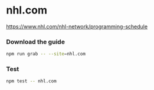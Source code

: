 # nhl.com

https://www.nhl.com/nhl-network/programming-schedule

### Download the guide

```sh
npm run grab -- --site=nhl.com
```

### Test

```sh
npm test -- nhl.com
```
